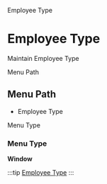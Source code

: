 
Employee Type
# Employee Type


Maintain Employee Type

Menu Path
## Menu Path



- Employee Type

Menu Type
### Menu Type

**Window**


:::tip
[Employee Type](functional-guide/window/window-employee-type.md)
:::
